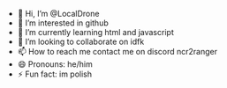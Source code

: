 - 👋 Hi, I’m @LocalDrone
- 👀 I’m interested in github
- 🌱 I’m currently learning html and javascript
- 💞️ I’m looking to collaborate on idfk
- 📫 How to reach me contact me on discord ncr2ranger
- 😄 Pronouns: he/him
- ⚡ Fun fact: im polish 

<!---
LocalDrone/LocalDrone is a ✨ special ✨ repository because its `README.md` (this file) appears on your GitHub profile.
You can click the Preview link to take a look at your changes.
--->

